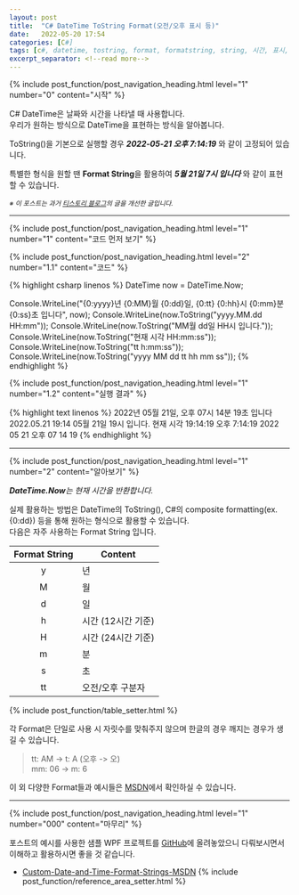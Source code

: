 ```yaml
---
layout: post
title:  "C# DateTime ToString Format(오전/오후 표시 등)"
date:   2022-05-20 17:54
categories: [C#]
tags: [c#, datetime, tostring, format, formatstring, string, 시간, 표시, 형식, 포맷, 출력]
excerpt_separator: <!--read more-->
---
```



<!-- header for toc -->
{% include post_function/post_navigation_heading.html level="1" number="0" content="시작" %}

<!--start excerpt-->
C# DateTime은 날짜와 시간을 나타낼 때 사용합니다.  
우리가 원하는 방식으로 DateTime을 표현하는 방식을 알아봅니다.
<!--read more-->

ToString()을 기본으로 실행할 경우 ***2022-05-21 오후 7:14:19*** 와 같이 고정되어 있습니다.

특별한 형식을 원할 땐 **Format String**을 활용하여 ***5월 21일 7시 입니다*** 와 같이 표현할 수 있습니다.

<sub>*※ 이 포스트는 과거 [티스토리 블로그][Origin-Tistory-Post]의 글을 개선한 글입니다.*</sub>


----


<!-- include for toc -->
{% include post_function/post_navigation_heading.html level="1" number="1" content="코드 먼저 보기" %}

<!-- include for toc -->
{% include post_function/post_navigation_heading.html level="2" number="1.1" content="코드" %}

{% highlight csharp linenos %}
DateTime now = DateTime.Now;

Console.WriteLine("{0:yyyy}년 {0:MM}월 {0:dd}일, {0:tt} {0:hh}시 {0:mm}분 {0:ss}초 입니다", now);
Console.WriteLine(now.ToString("yyyy.MM.dd HH:mm"));
Console.WriteLine(now.ToString("MM월 dd일 HH시 입니다."));
Console.WriteLine(now.ToString("현재 시각 HH:mm:ss"));
Console.WriteLine(now.ToString("tt h:mm:ss"));
Console.WriteLine(now.ToString("yyyy MM dd tt hh mm ss"));
{% endhighlight %}


<!-- include for toc -->
{% include post_function/post_navigation_heading.html level="1" number="1.2" content="실행 결과" %}

{% highlight text linenos %}
2022년 05월 21일, 오후 07시 14분 19초 입니다
2022.05.21 19:14
05월 21일 19시 입니다.
현재 시각 19:14:19
오후 7:14:19
2022 05 21 오후 07 14 19
{% endhighlight %}


----


<!-- include for toc -->
{% include post_function/post_navigation_heading.html level="1" number="2" content="알아보기" %}

***DateTime.Now**는 현재 시간을 반환합니다.*

실제 활용하는 방법은 DateTime의 ToString(), C#의 composite formatting(ex. {0:dd}) 등을 통해 원하는 형식으로 활용할 수 있습니다.  
다음은 자주 사용하는 Format String 입니다.

| Format String   | Content             |
|:---------------:|-------------------- |
| y               | 년                  |
| M               | 월                  |
| d               | 일                  |
| h               | 시간 (12시간 기준)  |
| H               | 시간 (24시간 기준)  |
| m               | 분                  |
| s               | 초                  |
| tt              | 오전/오후 구분자    |
{% include post_function/table_setter.html %}

각 Format은 단일로 사용 시 자릿수를 맞춰주지 않으며 한글의 경우 깨지는 경우가 생길 수 있습니다.
> tt: AM -> t: A (오후 -> 오)  
> mm: 06 -> m: 6

이 외 다양한 Format들과 예시들은 [MSDN][Custom-Date-and-Time-Format-Strings-MSDN]에서 확인하실 수 있습니다.


----


<!-- include for toc -->
{% include post_function/post_navigation_heading.html level="1" number="000" content="마무리" %}

포스트의 예시를 사용한 샘플 WPF 프로젝트를 [GitHub][GitHub-Sample]에 올려놓았으니 다뤄보시면서 이해하고 활용하시면 좋을 것 같습니다.




<!-- reference area -->
  - [Custom-Date-and-Time-Format-Strings-MSDN][Custom-Date-and-Time-Format-Strings-MSDN]
{% include post_function/reference_area_setter.html %}




[Origin-Tistory-Post]: https://gigong.tistory.com/105
[Custom-Date-and-Time-Format-Strings-MSDN]: https://docs.microsoft.com/ko-kr/dotnet/standard/base-types/custom-date-and-time-format-strings
[GitHub-Sample]: https://github.com/GiGong/BlogPostSample/tree/master/Console/DateTimeToStringFormat